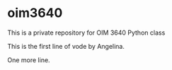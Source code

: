 # oim3640
 This is a private repository for OIM 3640 Python class

This is the first line of vode by Angelina.

One more line.